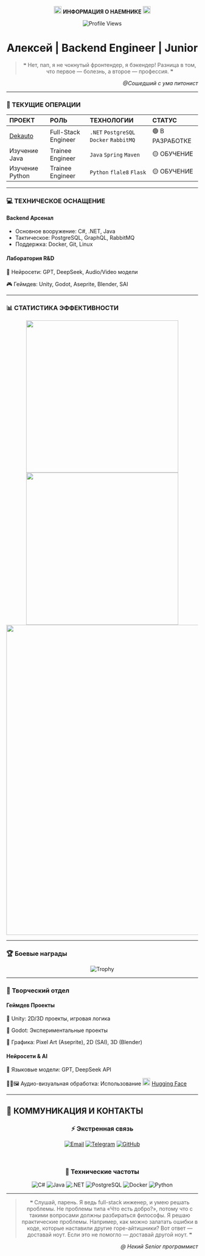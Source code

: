 <p align="center">
  <img src="https://user-images.githubusercontent.com/18350557/176309783-0785949b-9127-417c-8b55-ab5a4333674e.gif" width="20px"> 
  <strong>ИНФОРМАЦИЯ О НАЕМНИКЕ</strong> 
  <img src="https://user-images.githubusercontent.com/18350557/176309783-0785949b-9127-417c-8b55-ab5a4333674e.gif" width="20px">
</p>
<div align="center"> 
   
![Profile Views](https://komarev.com/ghpvc/?username=JSamuraiL&color=ff6b35&style=flat-square)

</div>
<h1 align="center">Алексей | Backend Engineer | Junior </h1> 

<div align="center">
  
> ❝ Нет, пап, я не чокнутый фронтендер, я бэкендер! Разница в том, что первое — болезнь, а второе — профессия. ❞
</div>

<div align="right">
  
*@Сошедший с ума питонист*
</div>

---

### 🎯 ТЕКУЩИЕ ОПЕРАЦИИ

|ПРОЕКТ|	РОЛЬ|	ТЕХНОЛОГИИ|	СТАТУС|
|:---------|:---------|:---------|:---------|
| [Dekauto](https://github.com/stars/JSamuraiL/lists/dekauto)	| Full-Stack Engineer |	`.NET` `PostgreSQL` `Docker` `RabbitMQ` |	🟢 В РАЗРАБОТКЕ |
| Изучение Java |	Trainee Engineer | `Java` `Spring` `Maven` |	🟡 ОБУЧЕНИЕ |
| Изучение Python |	Trainee Engineer | `Python` `flale8` `Flask` |	🟡 ОБУЧЕНИЕ |

---

### 💻 ТЕХНИЧЕСКОЕ ОСНАЩЕНИЕ

#### Backend Арсенал

- Основное вооружение: C#, .NET, Java
- Тактическое: PostgreSQL, GraphQL, RabbitMQ
- Поддержка: Docker, Git, Linux

#### Лаборатория R&D

🔬 Нейросети: GPT, DeepSeek, Audio/Video модели

🎮 Геймдев: Unity, Godot, Aseprite, Blender, SAI

---

### 📊 СТАТИСТИКА ЭФФЕКТИВНОСТИ

<div align="center"><a href="https://github.com/JSamuraiL"> <img width="400" src="https://github-readme-stats.vercel.app/api?username=JSamuraiL&show_icons=true&theme=dark&title_color=ff6b35&icon_color=ff8c5a&bg_color=2d2d2d&hide_border=true&border_radius=10" /> </a> <a href="https://github.com/JSamuraiL"> <img width="400" src="https://github-readme-stats.vercel.app/api/top-langs/?username=JSamuraiL&layout=compact&theme=dark&title_color=ff6b35&bg_color=2d2d2d&hide_border=true&border_radius=10" /> </a>
<a href="https://github.com/JSamuraiL"> <img width="815" src="https://github-readme-streak-stats.herokuapp.com/?user=JSamuraiL&theme=dark&background=2d2d2d&ring=ff6b35&fire=ff6b35&currStreakNum=ffffff&sideNums=ffffff&dates=cccccc&hide_border=true&border_radius=10" /> </a></div>

---

### 🏆 Боевые награды
<div align="center">
  
![Trophy](https://github-profile-trophy.vercel.app/?username=JSamuraiL&theme=darkhub&no-frame=true&row=2&column=4&margin-w=15&margin-h=15)

</div>

---

### 🎨 Творческий отдел

#### Геймдев Проекты

🎯 Unity: 2D/3D проекты, игровая логика

🎯 Godot: Экспериментальные проекты  

🎯 Графика: Pixel Art (Aseprite), 2D (SAI), 3D (Blender)

#### Нейросети & AI

🧠 Языковые модели: GPT, DeepSeek API

🎵🎥🖼️ Аудио-визуальная обработка: Использование <img height = 20px, src="https://github.com/pytorch/serve/blob/master/examples/images/huggingface_logo-noborder.svg"> [Hugging Face](https://huggingface.co/spaces)

---

## 📡 КОММУНИКАЦИЯ И КОНТАКТЫ

<div align="center">

### **⚡ Экстренная связь**

[![Email](https://img.shields.io/badge/Email-alex.ermiloff2017%40yandex.ru-red?style=for-the-badge&logo=gmail&logoColor=white)](mailto:alex.ermiloff2017@yandex.ru)
[![Telegram](https://img.shields.io/badge/Telegram-@Spider_zzz-blue?style=for-the-badge&logo=telegram&logoColor=white)](https://t.me/Spider_zzz)
[![GitHub](https://img.shields.io/badge/GitHub-JSamuraiL-black?style=for-the-badge&logo=github&logoColor=white)](https://github.com/JSamuraiL)

<br>

### **📡 Технические частоты**

![C#](https://img.shields.io/badge/C%23-239120?style=for-the-badge&logo=c-sharp&logoColor=white)
![Java](https://img.shields.io/badge/Java-ED8B00?style=for-the-badge&logo=java&logoColor=white)
![.NET](https://img.shields.io/badge/.NET-512BD4?style=for-the-badge&logo=dotnet&logoColor=white)
![PostgreSQL](https://img.shields.io/badge/PostgreSQL-316192?style=for-the-badge&logo=postgresql&logoColor=white)
![Docker](https://img.shields.io/badge/Docker-2496ED?style=for-the-badge&logo=docker&logoColor=white)
![Python](https://img.shields.io/badge/Python-3776AB?style=for-the-badge&logo=python&logoColor=white)

</div>

---

 <div align="center"> 
   
 > ❝ Слушай, парень. Я ведь full-stack инженер, и умею решать проблемы. Не проблемы типа «Что есть добро?»,
    потому что с такими вопросами должны разбираться философы.
    Я решаю практические проблемы. Например, как можно залатать ошибки в коде, которые наставили другие горе-айтишники?
    Вот ответ — доставай ноут. Если это не помогло — доставай другой ноут. ❞
    
</div>
<div align="right"> 
  
*@ Некий Senior программист*

</div>
